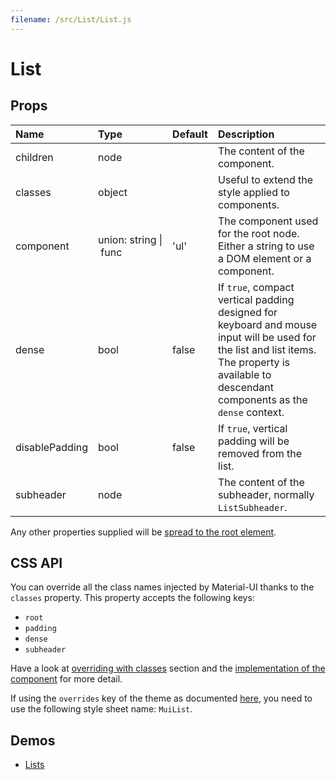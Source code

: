 ```yaml
---
filename: /src/List/List.js
---
```


<!--- This documentation is automatically generated, do not try to edit it. -->

# List



## Props

| Name | Type | Default | Description |
|:-----|:-----|:--------|:------------|
| <span class="prop-name">children</span> | <span class="prop-type">node |  | The content of the component. |
| <span class="prop-name">classes</span> | <span class="prop-type">object |  | Useful to extend the style applied to components. |
| <span class="prop-name">component</span> | <span class="prop-type">union:&nbsp;string&nbsp;&#124;<br>&nbsp;func<br> | <span class="prop-default">'ul'</span> | The component used for the root node. Either a string to use a DOM element or a component. |
| <span class="prop-name">dense</span> | <span class="prop-type">bool | <span class="prop-default">false</span> | If `true`, compact vertical padding designed for keyboard and mouse input will be used for the list and list items. The property is available to descendant components as the `dense` context. |
| <span class="prop-name">disablePadding</span> | <span class="prop-type">bool | <span class="prop-default">false</span> | If `true`, vertical padding will be removed from the list. |
| <span class="prop-name">subheader</span> | <span class="prop-type">node |  | The content of the subheader, normally `ListSubheader`. |

Any other properties supplied will be [spread to the root element](/guides/api#spread).

## CSS API

You can override all the class names injected by Material-UI thanks to the `classes` property.
This property accepts the following keys:
- `root`
- `padding`
- `dense`
- `subheader`

Have a look at [overriding with classes](/customization/overrides#overriding-with-classes) section
and the [implementation of the component](https://github.com/mui-org/material-ui/tree/v1-beta/src/List/List.js)
for more detail.

If using the `overrides` key of the theme as documented
[here](/customization/themes#customizing-all-instances-of-a-component-type),
you need to use the following style sheet name: `MuiList`.

## Demos

- [Lists](/demos/lists)

